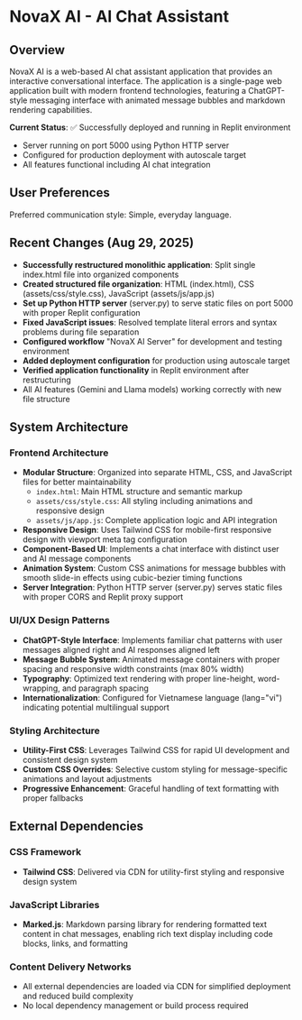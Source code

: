 # NovaX AI - AI Chat Assistant

## Overview

NovaX AI is a web-based AI chat assistant application that provides an interactive conversational interface. The application is a single-page web application built with modern frontend technologies, featuring a ChatGPT-style messaging interface with animated message bubbles and markdown rendering capabilities.

**Current Status**: ✅ Successfully deployed and running in Replit environment
- Server running on port 5000 using Python HTTP server
- Configured for production deployment with autoscale target
- All features functional including AI chat integration

## User Preferences

Preferred communication style: Simple, everyday language.

## Recent Changes (Aug 29, 2025)

- **Successfully restructured monolithic application**: Split single index.html file into organized components
- **Created structured file organization**: HTML (index.html), CSS (assets/css/style.css), JavaScript (assets/js/app.js)
- **Set up Python HTTP server** (server.py) to serve static files on port 5000 with proper Replit configuration
- **Fixed JavaScript issues**: Resolved template literal errors and syntax problems during file separation
- **Configured workflow** "NovaX AI Server" for development and testing environment
- **Added deployment configuration** for production using autoscale target
- **Verified application functionality** in Replit environment after restructuring
- All AI features (Gemini and Llama models) working correctly with new file structure

## System Architecture

### Frontend Architecture
- **Modular Structure**: Organized into separate HTML, CSS, and JavaScript files for better maintainability
  - `index.html`: Main HTML structure and semantic markup
  - `assets/css/style.css`: All styling including animations and responsive design
  - `assets/js/app.js`: Complete application logic and API integration
- **Responsive Design**: Uses Tailwind CSS for mobile-first responsive design with viewport meta tag configuration
- **Component-Based UI**: Implements a chat interface with distinct user and AI message components
- **Animation System**: Custom CSS animations for message bubbles with smooth slide-in effects using cubic-bezier timing functions
- **Server Integration**: Python HTTP server (server.py) serves static files with proper CORS and Replit proxy support

### UI/UX Design Patterns
- **ChatGPT-Style Interface**: Implements familiar chat patterns with user messages aligned right and AI responses aligned left
- **Message Bubble System**: Animated message containers with proper spacing and responsive width constraints (max 80% width)
- **Typography**: Optimized text rendering with proper line-height, word-wrapping, and paragraph spacing
- **Internationalization**: Configured for Vietnamese language (lang="vi") indicating potential multilingual support

### Styling Architecture
- **Utility-First CSS**: Leverages Tailwind CSS for rapid UI development and consistent design system
- **Custom CSS Overrides**: Selective custom styling for message-specific animations and layout adjustments
- **Progressive Enhancement**: Graceful handling of text formatting with proper fallbacks

## External Dependencies

### CSS Framework
- **Tailwind CSS**: Delivered via CDN for utility-first styling and responsive design system

### JavaScript Libraries
- **Marked.js**: Markdown parsing library for rendering formatted text content in chat messages, enabling rich text display including code blocks, links, and formatting

### Content Delivery Networks
- All external dependencies are loaded via CDN for simplified deployment and reduced build complexity
- No local dependency management or build process required